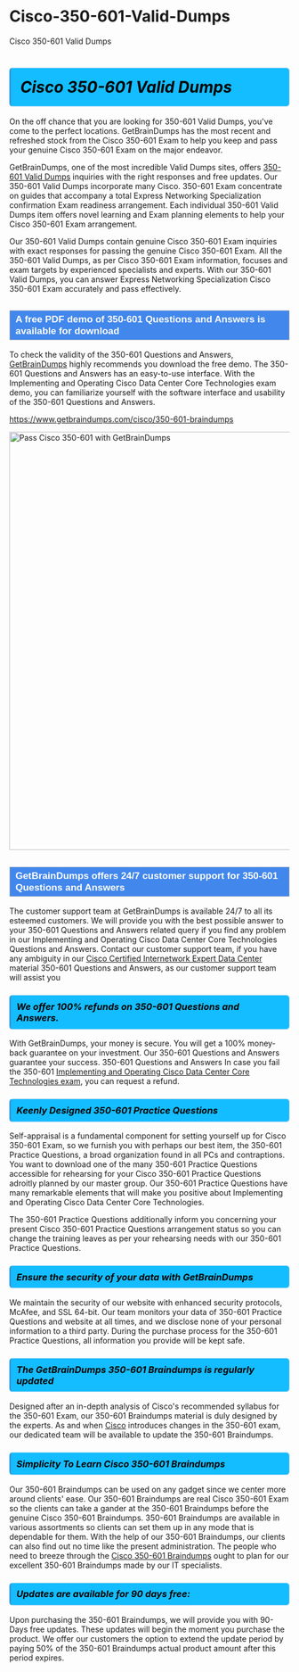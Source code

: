 # Cisco-350-601-Valid-Dumps
Cisco 350-601 Valid Dumps
<h1><strong><span style="display: block; color: #000000; background: #14BDFF; border: 0.5px solid #AED6F1; border-left: 3px solid #3498DB; padding: .6em; border-radius: 6px;">                     <em>Cisco 350-601 <span class="exam_variation">Valid Dumps</span> </em>                </span></strong>            </h1>                        <p>On the off chance that you are looking for 350-601 <span class="exam_variation">Valid Dumps</span>, you've come to the perfect locations.             GetBrainDumps has the most recent and refreshed stock from the Cisco 350-601 Exam to help you keep and pass your genuine Cisco 350-601 Exam on the major endeavor.</p>                        <p>GetBrainDumps, one of the most incredible <span class="exam_variation">Valid Dumps</span> sites, offers <a href="https://www.getbraindumps.com/cisco/350-601-braindumps">350-601 <span class="exam_variation">Valid Dumps</span></a> inquiries with the right responses and free updates. Our 350-601 <span class="exam_variation">Valid Dumps</span> incorporate             many Cisco. 350-601 Exam concentrate on guides that accompany a total Express Networking Specialization confirmation Exam readiness arrangement. Each individual             350-601 <span class="exam_variation">Valid Dumps</span> item offers novel learning and Exam planning elements to help your Cisco 350-601 Exam arrangement.</p>                        <p>Our 350-601 <span class="exam_variation">Valid Dumps</span> contain genuine Cisco 350-601 Exam inquiries with exact responses for passing the genuine Cisco 350-601 Exam. All the 350-601 <span class="exam_variation">Valid Dumps</span>,             as per Cisco 350-601 Exam information, focuses and exam targets by experienced specialists and experts. With our 350-601 <span class="exam_variation">Valid Dumps</span>, you can answer             Express Networking Specialization Cisco 350-601 Exam accurately and pass effectively.</p>                        <h2 style="background: #4287ec; border: 1px solid #cccccc; padding: 5px 10px;">                <span style="color: #ffffff;">                    <span style="font-size: 11pt;">                        <span style="line-height: normal;">                            <span style="font-family: Calibri,sans-serif;">                                <strong>                                    <span style="font-size: 13.0pt;">A free PDF demo of 350-601 <span class="exam_variation2">Questions and Answers</span> is available for download</span>                                </strong>                            </span>                        </span>                    </span>                </span>            </h2>                        <p>To check the validity of the 350-601 <span class="exam_variation2">Questions and Answers</span>, <a href="https://www.getbraindumps.com/">GetBrainDumps</a> highly recommends you download the free demo. The 350-601 <span class="exam_variation2">Questions and Answers</span> has an easy-to-use interface.             With the Implementing and Operating Cisco Data Center Core Technologies exam demo, you can familiarize yourself with the software interface and usability of the 350-601 <span class="exam_variation2">Questions and Answers</span>.</p>                        <p><a href="https://www.getbraindumps.com/cisco/350-601-braindumps">https://www.getbraindumps.com/cisco/350-601-braindumps</a></p>                        <p><a href="https://www.getbraindumps.com/"><img src="https://www.getbraindumps.com/images/get-updated-exam-questions-with-discount-getbraindumps.jpg" class="postImage" alt="Pass Cisco 350-601 with GetBrainDumps" width="750"></a></p>                            <h2 style="background: #4287ec; border: 1px solid #cccccc; padding: 5px 10px;">                <span style="color: #ffffff;">                    <span style="font-size: 11pt;">                        <span style="line-height: normal;">                            <span style="font-family: Calibri,sans-serif;">                                <strong>                                    <span style="font-size: 13.0pt;">GetBrainDumps offers 24/7 customer support for 350-601 <span class="exam_variation2">Questions and Answers</span> </span>                                </strong>                            </span>                        </span>                    </span>                </span>            </h2>                        <p>The customer support team at GetBrainDumps is available 24/7 to all its esteemed customers. We will provide you with the best possible answer to your 350-601 <span class="exam_variation2">Questions and Answers</span>            related query if you find any problem in our Implementing and Operating Cisco Data Center Core Technologies <span class="exam_variation2">Questions and Answers</span>. Contact our customer support team, if you have any ambiguity in             our <a href="https://www.getbraindumps.com/cisco/ccie-data-center-braindumps.html">Cisco Certified Internetwork Expert Data Center</a> material 350-601 <span class="exam_variation2">Questions and Answers</span>, as our customer support team will assist you</p>                        <h3>                <strong>                    <span style="display: block; color: #000000; background: #14BDFF; border: 0.5px solid #AED6F1; border-left: 3px solid #3498DB; padding: .6em; border-radius: 6px;">                        <em>We offer 100% refunds on 350-601 <span class="exam_variation2">Questions and Answers</span>.</em>                    </span>                </strong>            </h3>                        <p>With GetBrainDumps, your money is secure. You will get a 100% money-back guarantee on your investment. Our 350-601 <span class="exam_variation2">Questions and Answers</span> guarantee your success.             350-601 <span class="exam_variation2">Questions and Answers</span> In case you fail the 350-601 <a href="https://www.getbraindumps.com/cisco/350-601-braindumps">Implementing and Operating Cisco Data Center Core Technologies exam</a>, you can request a refund.</p>                        <h3>                <strong>                    <span style="display: block; color: #000000; background: #14BDFF; border: 0.5px solid #AED6F1; border-left: 3px solid #3498DB; padding: .6em; border-radius: 6px;">                        <em>Keenly Designed 350-601 <span class="exam_variation3">Practice Questions</span></em>                    </span>                </strong>            </h3>                        <p>Self-appraisal is a fundamental component for setting yourself up for Cisco 350-601 Exam, so we furnish you with perhaps our best item, the 350-601 <span class="exam_variation3">Practice Questions</span>,             a broad organization found in all PCs and contraptions. You want to download one of the many 350-601 <span class="exam_variation3">Practice Questions</span> accessible for rehearsing for your             Cisco 350-601 <span class="exam_variation3">Practice Questions</span> adroitly planned by our master group. Our 350-601 <span class="exam_variation3">Practice Questions</span> have many remarkable elements that will make you             positive about Implementing and Operating Cisco Data Center Core Technologies.</p>                        <p>The 350-601 <span class="exam_variation3">Practice Questions</span> additionally inform you concerning your present Cisco 350-601 <span class="exam_variation3">Practice Questions</span> arrangement status so you can change the training             leaves as per your rehearsing needs with our 350-601 <span class="exam_variation3">Practice Questions</span>.</p>                        <h3>                <strong>                    <span style="display: block; color: #000000; background: #14BDFF; border: 0.5px solid #AED6F1; border-left: 3px solid #3498DB; padding: .6em; border-radius: 6px;">                        <em>Ensure the security of your data with GetBrainDumps </em>                    </span>                </strong>            </h3>                        <p>We maintain the security of our website with enhanced security protocols, McAfee, and SSL 64-bit. Our team monitors your data of 350-601 <span class="exam_variation3">Practice Questions</span> and website at all times,             and we disclose none of your personal information to a third party. During the purchase process for the 350-601 <span class="exam_variation3">Practice Questions</span>, all information you provide will be kept safe.</p>                        <h3>                <strong>                    <span style="display: block; color: #000000; background: #14BDFF; border: 0.5px solid #AED6F1; border-left: 3px solid #3498DB; padding: .6em; border-radius: 6px;">                        <em>The GetBrainDumps 350-601 <span class="exam_variation4">Braindumps</span> is regularly updated </em>                    </span>                </strong>            </h3>                        <p>Designed after an in-depth analysis of Cisco's recommended syllabus for the 350-601 Exam, our 350-601 <span class="exam_variation4">Braindumps</span> material is duly designed by the experts.             As and when <a href="https://www.getbraindumps.com/cisco-braindumps.html">Cisco</a> introduces changes in the 350-601 exam, our dedicated team will be available to update the 350-601 <span class="exam_variation4">Braindumps</span>.</p>                        <h3>                <strong>                    <span style="display: block; color: #000000; background: #14BDFF; border: 0.5px solid #AED6F1; border-left: 3px solid #3498DB; padding: .6em; border-radius: 6px;">                        <em>Simplicity To Learn Cisco 350-601 <span class="exam_variation4">Braindumps</span></em>                    </span>                </strong>            </h3>                        <p>Our 350-601 <span class="exam_variation4">Braindumps</span> can be used on any gadget since we center more around clients' ease. Our 350-601 <span class="exam_variation4">Braindumps</span> are real Cisco 350-601 Exam             so the clients can take a gander at the 350-601 <span class="exam_variation4">Braindumps</span> before the genuine Cisco 350-601 <span class="exam_variation4">Braindumps</span>. 350-601 <span class="exam_variation4">Braindumps</span> are available in various assortments             so clients can set them up in any mode that is dependable for them. With the help of our 350-601 <span class="exam_variation4">Braindumps</span>, our clients can also find out no time like the present administration.             The people who need to breeze through the <a href="https://www.getbraindumps.com/cisco/350-601-braindumps">Cisco 350-601 <span class="exam_variation4">Braindumps</span></a> ought to plan for our excellent 350-601 <span class="exam_variation4">Braindumps</span> made by our IT specialists.</p>                        <h3>                <strong>                    <span style="display: block; color: #000000; background: #14BDFF; border: 0.5px solid #AED6F1; border-left: 3px solid #3498DB; padding: .6em; border-radius: 6px;">                        <em>Updates are available for 90 days free:</em>                    </span>                </strong>            </h3>                        <p>Upon purchasing the 350-601 <span class="exam_variation4">Braindumps</span>, we will provide you with 90-Days free updates. These updates will begin the moment you purchase the product.             We offer our customers the option to extend the update period by paying 50% of the 350-601 <span class="exam_variation4">Braindumps</span> actual product amount after this period expires.</p>                    
